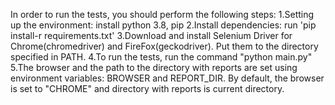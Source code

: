 In order to run the tests, you should perform the following steps:
1.Setting up the environment: install python 3.8, pip
2.Install dependencies: run 'pip install-r requirements.txt'
3.Download and install Selenium Driver for Chrome(chromedriver) and FireFox(geckodriver). Put them to the directory specified in PATH.
4.To run the tests, run the command "python main.py"
5.The browser and the path to the directory with reports are set using environment variables: BROWSER and REPORT_DIR. 
By default, the browser is set to "CHROME" and directory with reports is current directory.



